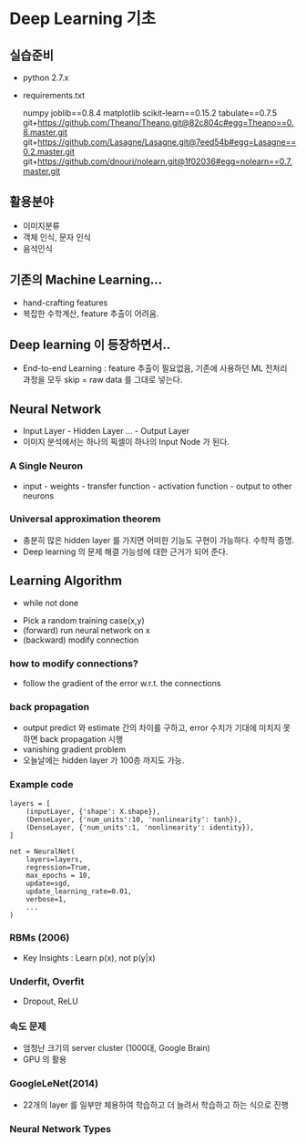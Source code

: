 # Deep Learning 기초

## 실습준비

* python 2.7.x
* requirements.txt

	numpy
	joblib==0.8.4
	matplotlib
	scikit-learn==0.15.2
	tabulate==0.7.5
	git+https://github.com/Theano/Theano.git@82c804c#egg=Theano==0.8.master.git
	git+https://github.com/Lasagne/Lasagne.git@7eed54b#egg=Lasagne==0.2.master.git
	git+https://github.com/dnouri/nolearn.git@1f02036#egg=nolearn==0.7.master.git


## 활용분야

* 이미지분류
* 객체 인식, 문자 인식
* 음석인식

## 기존의 Machine Learning...

* hand-crafting features
* 복잡한 수학계산, feature 추출이 어려움.

## Deep learning 이 등장하면서..

* End-to-end Learning : feature 추출이 필요없음, 기존에 사용하던 ML 전처리 과정을 모두 skip = raw data 를 그대로 넣는다.

## Neural Network

* Input Layer - Hidden Layer ... - Output Layer
* 이미지 분석에서는 하나의 픽셀이 하나의 Input Node 가 된다.

### A Single Neuron
* input - weights - transfer function - activation function - output to other neurons

### Universal approximation theorem
* 충분히 많은 hidden layer 를 가지면 어떠한 기능도 구현이 가능하다. 수학적 증명.
* Deep learning 의 문제 해결 가능성에 대한 근거가 되어 준다.

## Learning Algorithm
* while not done 
- Pick a random training case(x,y)
- (forward) run neural network on x
- (backward) modify connection

### how to modify connections?
* follow the gradient of the error w.r.t. the connections

### back propagation
* output predict 와 estimate 간의 차이를 구하고, error 수치가 기대에 미치지 못하면 back propagation 시행
* vanishing gradient problem
* 오늘날에는 hidden layer 가 100층 까지도 가능.


### Example code

	layers = [
		(inputLayer, {'shape': X.shape}),
		(DenseLayer, {'num_units':10, 'nonlinearity': tanh}),
		(DenseLayer, {'num_units':1, 'nonlinearity': identity}),
	]

	net = NeuralNet(
		layers=layers,
		regression=True,
		max_epochs = 10,
		update=sgd,
		update_learning_rate=0.01,
		verbose=1,
		...
	)



### RBMs (2006)
- Key Insights : Learn p(x), not p(y|x)


### Underfit, Overfit
* Dropout, ReLU



### 속도 문제
* 엄청난 크기의 server cluster (1000대, Google Brain)
* GPU 의 활용




### GoogleLeNet(2014)
* 22개의 layer 를 일부만 체용하여 학습하고 더 늘려서 학습하고 하는 식으로 진행





### Neural Network Types

